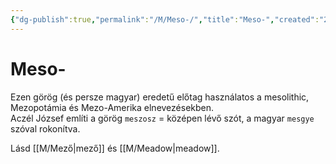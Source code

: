 ```yaml
---
{"dg-publish":true,"permalink":"/M/Meso-/","title":"Meso-","created":"2024-05-11T04:05","updated":"2024-05-11T04:05"}
---
```



# Meso-

Ezen görög (és persze magyar) eredetű előtag használatos a mesolithic, Mezopotámia és Mezo-Amerika elnevezésekben.  
Aczél József említi a görög `meszosz` = középen lévő szót, a magyar `mesgye` szóval rokonítva.  

Lásd [[M/Mező\|mező]] és [[M/Meadow\|meadow]].  